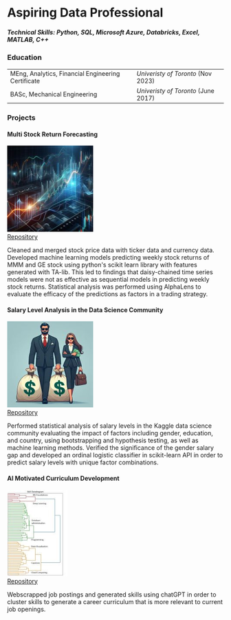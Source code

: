 # Aspiring Data Professional

##### Technical Skills: Python, SQL, Microsoft Azure, Databricks, Excel, MATLAB, C++ 

### Education
| | |
|---|---|
| MEng, Analytics, Financial Engineering Certificate   | *Univeristy of Toronto* (Nov 2023)|
| BASc, Mechanical Engineering                         | *Univeristy of Toronto* (June 2017)|

### Projects

#### Multi Stock Return Forecasting
![stock](/assets/imgs/stock.jpg)  
[Repository](https://github.com/eydeyoung/Multistock_Predictive_Analytics)  

Cleaned and merged stock price data with ticker data and currency data. Developed machine learning models predicting weekly stock returns of MMM and GE stock using python's scikit learn library with features generated with TA-lib. This led to findings that daisy-chained time series models were not as effective as sequential models in predicting weekly stock returns. Statistical analysis was performed using AlphaLens to evaluate the efficacy of the predictions as factors in a trading strategy. 


#### Salary Level Analysis in the Data Science Community
![salary](/assets/imgs/salary.jpg)  
[Repository](https://github.com/eydeyoung/salary-comparison)  

Performed statistical analysis of salary levels in the Kaggle data science community evaluating the impact of factors including gender, education, and country, using bootstrapping and hypothesis testing, as well as machine learning methods. Verified the significance of the gender salary gap and developed an ordinal logistic classifier in scikit-learn API in order to predict salary levels with unique factor combinations.


#### AI Motivated Curriculum Development
![school](./assets/imgs/course.JPG)  
[Repository](https://github.com/eydeyoung/AI_Motivated_Curriculum_Development)  

Webscrapped job postings and generated skills using chatGPT in order to cluster skills to generate a career curriculum that is more relevant to current job openings.










